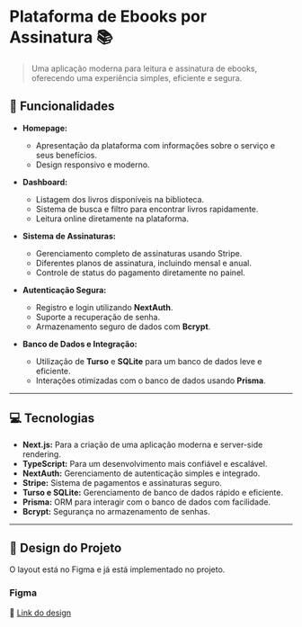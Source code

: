 # Plataforma de Ebooks por Assinatura 📚  

> Uma aplicação moderna para leitura e assinatura de ebooks, oferecendo uma experiência simples, eficiente e segura.  

## 🚀 Funcionalidades  

- **Homepage:**
  - Apresentação da plataforma com informações sobre o serviço e seus benefícios.
  - Design responsivo e moderno.  

- **Dashboard:**
  - Listagem dos livros disponíveis na biblioteca.
  - Sistema de busca e filtro para encontrar livros rapidamente.
  - Leitura online diretamente na plataforma.

- **Sistema de Assinaturas:**
  - Gerenciamento completo de assinaturas usando Stripe.
  - Diferentes planos de assinatura, incluindo mensal e anual.
  - Controle de status do pagamento diretamente no painel.  

- **Autenticação Segura:**
  - Registro e login utilizando **NextAuth**.
  - Suporte a recuperação de senha.
  - Armazenamento seguro de dados com **Bcrypt**.  

- **Banco de Dados e Integração:**
  - Utilização de **Turso** e **SQLite** para um banco de dados leve e eficiente.
  - Interações otimizadas com o banco de dados usando **Prisma**.

---

## 💻 Tecnologias  

- **Next.js:** Para a criação de uma aplicação moderna e server-side rendering.
- **TypeScript:** Para um desenvolvimento mais confiável e escalável.
- **NextAuth:** Gerenciamento de autenticação simples e integrado.
- **Stripe:** Sistema de pagamentos e assinaturas seguro.
- **Turso e SQLite:** Gerenciamento de banco de dados rápido e eficiente.
- **Prisma:** ORM para interagir com o banco de dados com facilidade.
- **Bcrypt:** Segurança no armazenamento de senhas.  

---

## 🎨 Design do Projeto

O layout está no Figma e já está implementado no projeto. 

### Figma

🔗 [Link do design](https://www.figma.com/community/file/1431066927390390144/mini-projeto-saas-autenticacao-com-nextauth-prisma-e-next-js-15)
